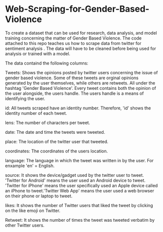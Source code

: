 # Web-Scraping-for-Gender-Based-Violence
To create a dataset that can be used for research, data analysis, and model training concerning the matter of Gender Based Violence.
The code attached to this repo teaches us how to scrape data from twitter for sentiment analysis .
The data will have to be cleaned before being used for analysis or trained with a model.

The data containd the following columns:


Tweets: Shows the opinions posted by twitter users concerning the issue of gender based violence.
	Some of these tweets are orginal opinions generated by the user themselves, while others are retweets. 
	All under the hashtag 'Gender Based Violence'.
	Every tweet contains both the opinion of the user alongside, the users handle. The users handle is a means
	of identifying the user.

id: All tweets scraped have an identity number. Therefore, 'id' shows the identity number of each tweet.

lens: The number of characters per tweet.

date: The date and time the tweets were tweeted.

place: The location of the twitter user that tweeted.

coordinates: The coordinates of the users location.

language: The language in which the tweet was written in by the user. For enxample 'en' = English.

source: It shows the device/gadget used by the twitter user to tweet. 'Twitter for Android' means the user used an 
	Android device to tweet. 'Twitter for iPhone' means the user specifically used an Apple device called an iPhone
	to tweet.'Twitter Web App' means the user used a web browser on their phone or laptop to tweet.

likes: It shows the number of Twitter users that liked the tweet by clicking on the like emoji on Twitter.

Retweet: It shows the number of times the tweet was tweeted verbatim by other Twitter users.

